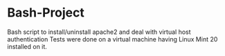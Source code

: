 # Bash-Project
Bash script to install/uninstall apache2 and deal with virtual host authentication
Tests were done on a virtual machine having Linux Mint 20 installed on it.
